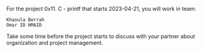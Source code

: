  For the project 0x11. C - printf that starts 2023-04-21, you will work in team:

    Khaoula Berrah
    Omar ID HMAID

Take some time before the project starts to discuss with your partner about organization and project management. 
